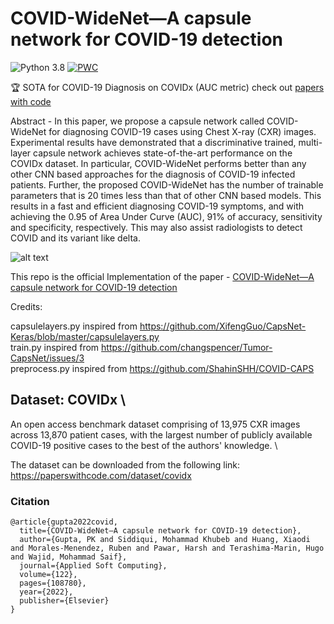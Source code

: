 # COVID-WideNet—A capsule network for COVID-19 detection
![Python 3.8](https://img.shields.io/badge/python-3.8-green.svg) 
[![PWC](https://img.shields.io/endpoint.svg?url=https://paperswithcode.com/badge/covid-widenet-a-capsule-network-for-covid-19/covid-19-diagnosis-on-covidx)](https://paperswithcode.com/sota/covid-19-diagnosis-on-covidx?p=covid-widenet-a-capsule-network-for-covid-19)

🏆 SOTA for COVID-19 Diagnosis on COVIDx (AUC metric) check out [papers with code](https://paperswithcode.com/paper/covid-widenet-a-capsule-network-for-covid-19)

Abstract - In this paper, we propose a capsule network called COVID-WideNet for diagnosing COVID-19 cases using Chest X-ray (CXR) images. Experimental results have demonstrated that a discriminative trained, multi-layer capsule network achieves state-of-the-art performance on the COVIDx dataset. In particular, COVID-WideNet performs better than any other CNN based approaches for the diagnosis of COVID-19 infected patients. Further, the proposed COVID-WideNet has the number of trainable parameters that is 20 times less than that of other CNN based models. This results in a fast and efficient diagnosing COVID-19 symptoms, and with achieving the 0.95 of Area Under Curve (AUC), 91% of accuracy, sensitivity and specificity, respectively. This may also assist radiologists to detect COVID and its variant like delta.

![alt text](https://ars.els-cdn.com/content/image/1-s2.0-S1568494622002046-gr2_lrg.jpg)

This repo is the official Implementation of the paper - [COVID-WideNet—A capsule network for COVID-19 detection](https://www.sciencedirect.com/science/article/pii/S1568494622002046)

Credits:

capsulelayers.py inspired from https://github.com/XifengGuo/CapsNet-Keras/blob/master/capsulelayers.py \
train.py inspired from https://github.com/changspencer/Tumor-CapsNet/issues/3 \
preprocess.py inspired from https://github.com/ShahinSHH/COVID-CAPS 


## Dataset: COVIDx \
An open access benchmark dataset comprising of 13,975 CXR images across 13,870 patient cases, with the largest number of publicly available COVID-19 positive cases to the best of the authors' knowledge. \

The dataset can be downloaded from the following link: https://paperswithcode.com/dataset/covidx

### Citation

```commandline
@article{gupta2022covid,
  title={COVID-WideNet—A capsule network for COVID-19 detection},
  author={Gupta, PK and Siddiqui, Mohammad Khubeb and Huang, Xiaodi and Morales-Menendez, Ruben and Pawar, Harsh and Terashima-Marin, Hugo and Wajid, Mohammad Saif},
  journal={Applied Soft Computing},
  volume={122},
  pages={108780},
  year={2022},
  publisher={Elsevier}
}
```
